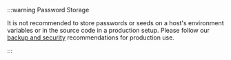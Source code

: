 :::warning Password Storage

It is not recommended to store passwords or seeds on a host's environment variables or in the source code in a production
setup. Please follow our [backup and security](https://wiki.iota.org/introduction/how_tos/backup_security/)
recommendations for production use.

:::
